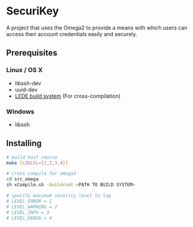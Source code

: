 # SecuriKey

A project that uses the Omega2 to provide a means with which users can access their account credentials easily and securely.

## Prerequisites
### Linux / OS X
 * libssh-dev
 * uuid-dev
 * [LEDE build system](https://docs.onion.io/omega2-docs/cross-compiling.html) (For cross-compilation)
### Windows
 * libssh

## Installing

``` bash
# build host source
make [LOGLVL={1,2,3,4}]

# cross compile for omega2
cd src_omega
sh xCompile.sh -buildroot <PATH TO BUILD SYSTEM>
```

``` bash
# specify maximum severity level to log
# LEVEL_ERROR = 1
# LEVEL_WARNING = 2
# LEVEL_INFO = 3
# LEVEL_DEBUG = 4
```